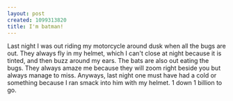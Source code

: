 ```yaml
--- 
layout: post
created: 1099313820
title: I'm batman!
---
```

Last night I was out riding my motorcycle around dusk when all the bugs are out.  They always fly in my helmet, which I can't close at night because it is tinted, and then buzz around my ears.  The bats are also out eating the bugs.  They always amaze me because they will zoom right beside you but always manage to miss.  Anyways, last night one must have had a cold or something because I ran smack into him with my helmet.  1 down 1 billion to go.
